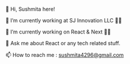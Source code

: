 👋 Hi, Sushmita here!


🔭 I’m currently working at SJ Innovation LLC 👨‍💻

🌱 I’m currently working on React & Next 👨‍💻

💬 Ask me about React or any tech related stuff.


📫 How to reach me : sushmita4296@gmail.com
